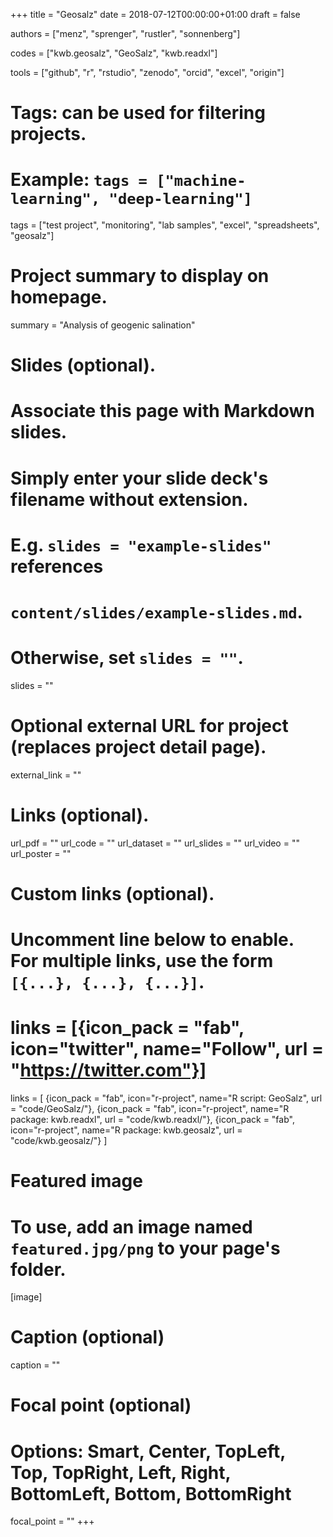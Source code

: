 +++
title = "Geosalz"
date = 2018-07-12T00:00:00+01:00
draft = false

authors = ["menz", "sprenger", "rustler", "sonnenberg"]

codes = ["kwb.geosalz", "GeoSalz", "kwb.readxl"]

tools = ["github", "r", "rstudio", "zenodo", "orcid", "excel", "origin"]

# Tags: can be used for filtering projects.
# Example: `tags = ["machine-learning", "deep-learning"]`
tags = ["test project", "monitoring", "lab samples", "excel", "spreadsheets", "geosalz"]


# Project summary to display on homepage.
summary = "Analysis of geogenic salination"

# Slides (optional).
#   Associate this page with Markdown slides.
#   Simply enter your slide deck's filename without extension.
#   E.g. `slides = "example-slides"` references 
#   `content/slides/example-slides.md`.
#   Otherwise, set `slides = ""`.
slides = ""

# Optional external URL for project (replaces project detail page).
external_link = ""

# Links (optional).
url_pdf = ""
url_code = ""
url_dataset = ""
url_slides = ""
url_video = ""
url_poster = ""

# Custom links (optional).
#   Uncomment line below to enable. For multiple links, use the form `[{...}, {...}, {...}]`.
# links = [{icon_pack = "fab", icon="twitter", name="Follow", url = "https://twitter.com"}]
links = [
{icon_pack = "fab", icon="r-project", name="R script: GeoSalz", url = "code/GeoSalz/"}, 
{icon_pack = "fab", icon="r-project", name="R package: kwb.readxl", url = "code/kwb.readxl/"},
{icon_pack = "fab", icon="r-project", name="R package: kwb.geosalz", url = "code/kwb.geosalz/"}
]

# Featured image
# To use, add an image named `featured.jpg/png` to your page's folder. 
[image]
  # Caption (optional)
  caption = ""

  # Focal point (optional)
  # Options: Smart, Center, TopLeft, Top, TopRight, Left, Right, BottomLeft, Bottom, BottomRight
  focal_point = ""
+++

